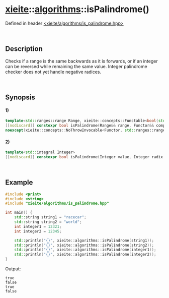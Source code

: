 # [xieite](../../xieite.md)\:\:[algorithms](../../algorithms.md)\:\:isPalindrome\(\)
Defined in header [<xieite/algorithms/is_palindrome.hpp>](../../../include/xieite/algorithms/is_palindrome.hpp)

&nbsp;

## Description
Checks if a range is the same backwards as it is forwards, or if an integer can be reversed while remaining the same value. Integer palindrome checker does not yet handle negative radices.

&nbsp;

## Synopsis
#### 1)
```cpp
template<std::ranges::range Range, xieite::concepts::Functable<bool(std::ranges::range_reference_t<Range>, std::ranges::range_reference_t<Range>)> Functor = std::ranges::equal_to>
[[nodiscard]] constexpr bool isPalindrome(Range&& range, Functor&& comparator = Functor())
noexcept(xieite::concepts::NoThrowInvocable<Functor, std::ranges::range_reference_t<Range>, std::ranges::range_reference_t<Range>>);
```
#### 2)
```cpp
template<std::integral Integer>
[[nodiscard]] constexpr bool isPalindrome(Integer value, Integer radix = 10) noexcept;
```

&nbsp;

## Example
```cpp
#include <print>
#include <string>
#include "xieite/algorithms/is_palindrome.hpp"

int main() {
    std::string string1 = "racecar";
    std::string string2 = "world";
    int integer1 = 12321;
    int integer2 = 12345;

    std::println("{}", xieite::algorithms::isPalindrome(string1));
    std::println("{}", xieite::algorithms::isPalindrome(string2));
    std::println("{}", xieite::algorithms::isPalindrome(integer1));
    std::println("{}", xieite::algorithms::isPalindrome(integer2));
}
```
Output:
```
true
false
true
false
```
